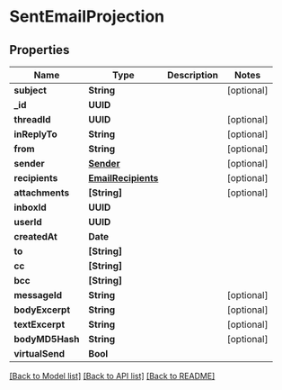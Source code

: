 # SentEmailProjection

## Properties
Name | Type | Description | Notes
------------ | ------------- | ------------- | -------------
**subject** | **String** |  | [optional] 
**_id** | **UUID** |  | 
**threadId** | **UUID** |  | [optional] 
**inReplyTo** | **String** |  | [optional] 
**from** | **String** |  | [optional] 
**sender** | [**Sender**](Sender) |  | [optional] 
**recipients** | [**EmailRecipients**](EmailRecipients) |  | [optional] 
**attachments** | **[String]** |  | [optional] 
**inboxId** | **UUID** |  | 
**userId** | **UUID** |  | 
**createdAt** | **Date** |  | 
**to** | **[String]** |  | 
**cc** | **[String]** |  | 
**bcc** | **[String]** |  | 
**messageId** | **String** |  | [optional] 
**bodyExcerpt** | **String** |  | [optional] 
**textExcerpt** | **String** |  | [optional] 
**bodyMD5Hash** | **String** |  | [optional] 
**virtualSend** | **Bool** |  | 

[[Back to Model list]](../README#documentation-for-models) [[Back to API list]](../README#documentation-for-api-endpoints) [[Back to README]](../README)


